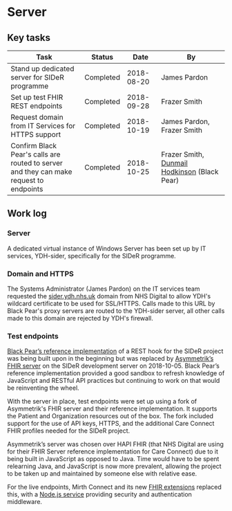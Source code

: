 # Server

## Key tasks

| Task                                                                                      | Status    | Date       | By                                                                         |
| ----------------------------------------------------------------------------------------- | --------- | ---------- | -------------------------------------------------------------------------- |
| Stand up dedicated server for SIDeR programme                                             | Completed | 2018-08-20 | James Pardon                                                               |
| Set up test FHIR REST endpoints                                                           | Completed | 2018-09-28 | Frazer Smith                                                               |
| Request domain from IT Services for HTTPS support                                         | Completed | 2018-10-19 | James Pardon, Frazer Smith                                                 |
| Confirm Black Pear's calls are routed to server<br>and they can make request to endpoints | Completed | 2018-10-25 | Frazer Smith, [Dunmail Hodkinson](https://github.com/Dunmail) (Black Pear) |

## Work log

### Server

A dedicated virtual instance of Windows Server has been set up by IT services, YDH-sider, specifically for the SIDeR programme.

### Domain and HTTPS

The Systems Administrator (James Pardon) on the IT services team requested the [sider.ydh.nhs.uk](https://sider.ydh.nhs.uk) domain from NHS Digital to allow YDH's wildcard certificate to be used for SSL/HTTPS. Calls made to this URL by Black Pear's proxy servers are routed to the YDH-sider server, all other calls made to this domain are rejected by YDH's firewall.

### Test endpoints

[Black Pear’s reference implementation](https://github.com/BlackPearSw/fhir-stu3-subscription-resthook) of a REST hook for the SIDeR project was being built upon in the beginning but was replaced by [Asymmetrik’s FHIR server](https://github.com/Asymmetrik/node-fhir-server-core) on the SIDeR development server on 2018-10-05. Black Pear’s reference implementation provided a good sandbox to refresh knowledge of JavaScript and RESTful API practices but continuing to work on that would be reinventing the wheel.

With the server in place, test endpoints were set up using a fork of Asymmetrik's FHIR server and their reference implementation. It supports the Patient and Organization resources out of the box. The fork included support for the use of API keys, HTTPS, and the additional Care Connect FHIR profiles needed for the SIDeR project.

Asymmetrik’s server was chosen over HAPI FHIR (that NHS Digital are using for their FHIR Server reference implementation for Care Connect) due to it being built in JavaScript as opposed to Java. Time would have to be spent relearning Java, and JavaScript is now more prevalent, allowing the project to be taken up and maintained by someone else with relative ease.

For the live endpoints, Mirth Connect and its new [FHIR extensions](http://www.mirthcorp.com/community/wiki/pages/viewpage.action?pageId=36504815) replaced this, with a [Node.js service](https://github.com/Fdawgs/ydh-authentication-service) providing security and authentication middleware.
